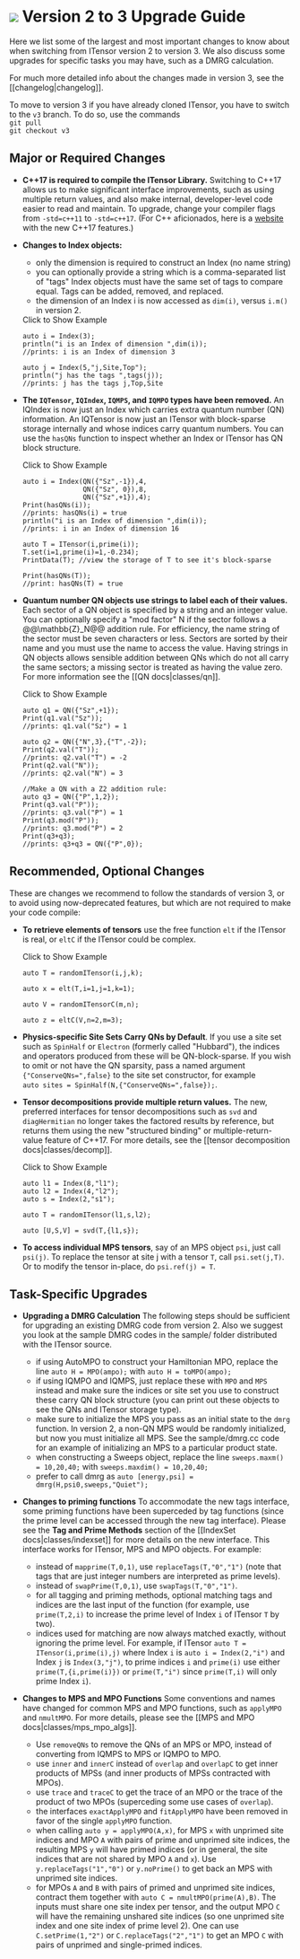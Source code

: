 # <img src="docs/VERSION/upgrade2to3/icon.png" class="largeicon"> Version 2 to 3 Upgrade Guide

Here we list some of the largest and most important changes to know about
when switching from ITensor version 2 to version 3. 
We also discuss some upgrades for specific tasks you 
may have, such as a DMRG calculation.

For much more detailed info about the changes made in version 3, see the [[changelog|changelog]].

To move to version 3 if you have already cloned ITensor, 
you have to switch to the `v3` branch. To do so, use the commands<br/>
`git pull`<br/>
`git checkout v3`<br/>

## Major or Required Changes

* **C++17 is required to compile the ITensor Library.** Switching to C++17
  allows us to make significant interface improvements, such as using 
  multiple return values, and also make internal, developer-level code
  easier to read and maintain. To upgrade, change your
  compiler flags <br/>from `-std=c++11` to `-std=c++17`.
  (For C++ aficionados, here is a [website](https://github.com/AnthonyCalandra/modern-cpp-features) 
   with the new C++17 features.)

* **Changes to Index objects:** 
  - only the dimension is required to construct an Index (no name string)
  - you can optionally provide a string which is a comma-separated list of "tags"
    Index objects must have the same set of tags to compare equal. Tags can be 
    added, removed, and replaced.
  - the dimension of an Index i is now accessed as `dim(i)`, versus `i.m()` in version 2.

  <div class="example_clicker">Click to Show Example</div>

      auto i = Index(3);
      println("i is an Index of dimension ",dim(i));
      //prints: i is an Index of dimension 3

      auto j = Index(5,"j,Site,Top");
      println("j has the tags ",tags(j));
      //prints: j has the tags j,Top,Site

* **The `IQTensor`, `IQIndex`, `IQMPS`, and `IQMPO` types have been removed.**
  An IQIndex is now just an Index which carries extra quantum number (QN) information.
  An IQTensor is now just an ITensor with block-sparse storage internally and whose
  indices carry quantum numbers. You can use the `hasQNs` function to inspect
  whether an Index or ITensor has QN block structure.

  <div class="example_clicker">Click to Show Example</div>

      auto i = Index(QN({"Sz",-1}),4,
                     QN({"Sz", 0}),8,
                     QN({"Sz",+1}),4);
      Print(hasQNs(i));
      //prints: hasQNs(i) = true
      println("i is an Index of dimension ",dim(i));
      //prints: i in an Index of dimension 16

      auto T = ITensor(i,prime(i));
      T.set(i=1,prime(i)=1,-0.234);
      PrintData(T); //view the storage of T to see it's block-sparse

      Print(hasQNs(T));
      //print: hasQNs(T) = true

* **Quantum number QN objects use strings to label each of their values.** 
  Each sector of a QN object is specified by a string and an integer value.
  You can optionally specify a "mod factor" N if the sector follows a @@\mathbb{Z}_N@@
  addition rule. For efficiency, the name string of the sector must be seven characters
  or less. Sectors are sorted by their name and you must use the name to access the value.
  Having strings in QN objects allows sensible addition between QNs which do not all
  carry the same sectors; a missing sector is treated as having the value zero.
  For more information see the [[QN docs|classes/qn]].

  <div class="example_clicker">Click to Show Example</div>

      auto q1 = QN({"Sz",+1});
      Print(q1.val("Sz"));
      //prints: q1.val("Sz") = 1

      auto q2 = QN({"N",3},{"T",-2});
      Print(q2.val("T"));
      //prints: q2.val("T") = -2
      Print(q2.val("N"));
      //prints: q2.val("N") = 3

      //Make a QN with a Z2 addition rule:
      auto q3 = QN({"P",1,2});
      Print(q3.val("P"));
      //prints: q3.val("P") = 1
      Print(q3.mod("P"));
      //prints: q3.mod("P") = 2
      Print(q3+q3);
      //prints: q3+q3 = QN({"P",0});

## Recommended, Optional Changes

These are changes we recommend to follow the standards of version 3, or to avoid
using now-deprecated features, but which are not required to make your code compile:

* **To retrieve elements of tensors** use the free function `elt` if 
  the ITensor is real, or `eltC` if the ITensor could be complex.

  <div class="example_clicker">Click to Show Example</div>

      auto T = randomITensor(i,j,k);

      auto x = elt(T,i=1,j=1,k=1);

      auto V = randomITensorC(m,n);

      auto z = eltC(V,n=2,m=3);

* **Physics-specific Site Sets Carry QNs by Default**. If you use
  a site set such as `SpinHalf` or `Electron` (formerly called "Hubbard"),
  the indices and operators produced from these will be QN-block-sparse.
  If you wish to omit or not have the QN sparsity, pass a named argument
  `{"ConserveQNs=",false}` to the site set constructor, for example <br/>
  `auto sites = SpinHalf(N,{"ConserveQNs=",false});`.

* **Tensor decompositions provide multiple return values.** The new, preferred
  interfaces for tensor decompositions such as `svd` and `diagHermitian` no
  longer takes the factored results by reference, but returns them using the
  new "structured binding" or multiple-return-value feature of C++17.
  For more details, see the [[tensor decomposition docs|classes/decomp]].

  <div class="example_clicker">Click to Show Example</div>

      auto l1 = Index(8,"l1");
      auto l2 = Index(4,"l2");
      auto s = Index(2,"s1");

      auto T = randomITensor(l1,s,l2);

      auto [U,S,V] = svd(T,{l1,s});

* **To access individual MPS tensors**, say of an MPS object `psi`, just
  call `psi(j)`. To replace the tensor at site j with a tensor `T`, call
  `psi.set(j,T)`. Or to modify the tensor in-place, do `psi.ref(j) = T`.

## Task-Specific Upgrades

* **Upgrading a DMRG Calculation**
  The following steps should be sufficient for upgrading an existing DMRG code
  from version 2. Also we suggest you look at the sample DMRG codes in the sample/
  folder distributed with the ITensor source.

  - if using AutoMPO to construct your Hamiltonian MPO, replace the line
    `auto H = MPO(ampo);` with `auto H = toMPO(ampo);`
  - if using IQMPO and IQMPS, just replace these with `MPO` and `MPS` instead
    and make sure the indices or site set you use to construct these 
    carry QN block structure (you can print out these objects to see the QNs
    and ITensor storage type). 
  - make sure to initialize the MPS you pass as an initial state to the `dmrg`
    function. In version 2, a non-QN MPS would be randomly initialized, but
    now you must initialize all MPS. See the sample/dmrg.cc code for an example
    of initializing an MPS to a particular product state.
  - when constructing a Sweeps object, replace the line `sweeps.maxm() = 10,20,40;`
    with `sweeps.maxdim() = 10,20,40;`
  - prefer to call dmrg as `auto [energy,psi] = dmrg(H,psi0,sweeps,"Quiet");`

* **Changes to priming functions**
  To accommodate the new tags interface, some priming functions have been superceded by tag
  functions (since the prime level can be accessed through the new tag interface). Please see
  the __Tag and Prime Methods__ section of the [[IndexSet docs|classes/indexset]] for more 
  details on the new interface. This interface works for ITensor, MPS and MPO objects. For example:

  - instead of `mapprime(T,0,1)`, use `replaceTags(T,"0","1")` (note that tags that are just 
    integer numbers are interpreted as prime levels).
  - instead of `swapPrime(T,0,1)`, use `swapTags(T,"0","1")`.
  - for all tagging and priming methods, optional matching tags and indices are the last
    input of the function (for example, use `prime(T,2,i)` to increase the prime level of 
    Index `i` of ITensor `T` by two).
  - indices used for matching are now always matched exactly, without ignoring the prime level. 
    For example, if ITensor `auto T = ITensor(i,prime(i),j)` where Index `i` is 
    `auto i = Index(2,"i")` and Index `j` is `Index(3,"j")`, to prime indices `i` and 
    `prime(i)` use either `prime(T,{i,prime(i)})` or `prime(T,"i")` since `prime(T,i)` 
    will only prime Index `i`).

* **Changes to MPS and MPO Functions**
  Some conventions and names have changed for common MPS and MPO functions, such as `applyMPO`
  and `nmultMPO`. For more details, please see the [[MPS and MPO docs|classes/mps_mpo_algs]].

  - Use `removeQNs` to remove the QNs of an MPS or MPO, instead of converting from IQMPS to MPS 
    or IQMPO to MPO.
  - use `inner` and `innerC` instead of `overlap` and `overlapC` to get inner products of MPSs 
    (and inner products of MPSs contracted with MPOs).
  - use `trace` and `traceC` to get the trace of an MPO or the trace of the product of two
    MPOs (superceding some use cases of `overlap`).
  - the interfaces `exactApplyMPO` and `fitApplyMPO` have been removed in favor
    of the single `applyMPO` function.
  - when calling `auto y = applyMPO(A,x)`, for MPS `x` with unprimed site indices and MPO `A` with
    pairs of prime and unprimed site indices, the resulting MPS `y` will have primed indices 
    (or in general, the site indices that are not shared by MPO `A` and `x`). 
    Use `y.replaceTags("1","0")` or `y.noPrime()` to get back an MPS with unprimed site indices.
  - for MPOs `A` and `B` with pairs of primed and unprimed site indices, contract them together
    with `auto C = nmultMPO(prime(A),B)`. The inputs must share one site index per tensor, and
    the output MPO `C` will have the remaining unshared site indices (so one unprimed site index
    and one site index of prime level 2). One can use `C.setPrime(1,"2")` or 
    `C.replaceTags("2","1")` to get an MPO `C` with pairs of unprimed and single-primed indices.


